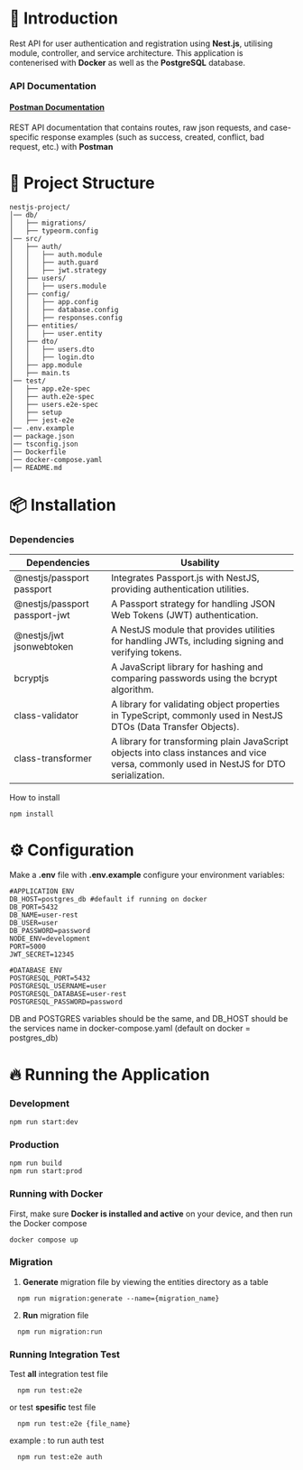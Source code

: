 # 🚀 Introduction

Rest API for user authentication and registration using **Nest.js**, utilising module, controller, and service architecture. This application is contenerised with **Docker** as well as the **PostgreSQL** database.

### API Documentation 
#### [Postman Documentation](https://www.postman.com/spacecraft-astronaut-86332905/rest-api-user-auth-and-register/documentation/j0w4ihq/user-rest-api)

REST API documentation that contains routes, raw json requests, and case-specific response examples (such as success, created, conflict, bad request, etc.) with **Postman**



# 📂 Project Structure

    nestjs-project/
    │── db/
    │   ├── migrations/
    │   ├── typeorm.config
    │── src/
    │   ├── auth/
    │	│   ├── auth.module
    │	│   ├── auth.guard
    │	│   ├── jwt.strategy
    │   ├── users/
    │	│   ├── users.module
    │   ├── config/
    │	│   ├── app.config
    │	│   ├── database.config
    │	│   ├── responses.config
    │   ├── entities/
    │	│   ├── user.entity
    │   ├── dto/
    │	│   ├── users.dto
    │	│   ├── login.dto
    │	├── app.module
    │   ├── main.ts
    │── test/
    │   ├── app.e2e-spec
    │   ├── auth.e2e-spec
    │   ├── users.e2e-spec
    │   ├── setup
    │   ├── jest-e2e
    │── .env.example
    │── package.json
    │── tsconfig.json
    │── Dockerfile
    │── docker-compose.yaml
    │── README.md

# 📦 Installation

### Dependencies
| Dependencies | Usability |
|--|--|
| @nestjs/passport passport | Integrates Passport.js with NestJS, providing authentication utilities. |
| @nestjs/passport passport-jwt | A Passport strategy for handling JSON Web Tokens (JWT) authentication. |
| @nestjs/jwt jsonwebtoken | A NestJS module that provides utilities for handling JWTs, including signing and verifying tokens. |
| bcryptjs | A JavaScript library for hashing and comparing passwords using the bcrypt algorithm. |
| class-validator | A library for validating object properties in TypeScript, commonly used in NestJS DTOs (Data Transfer Objects). |
| class-transformer | A library for transforming plain JavaScript objects into class instances and vice versa, commonly used in NestJS for DTO serialization. |

How to install

    npm install


# ⚙️ Configuration

Make a **.env** file with **.env.example** configure your environment variables:

    #APPLICATION ENV
    DB_HOST=postgres_db #default if running on docker
    DB_PORT=5432
    DB_NAME=user-rest
    DB_USER=user
    DB_PASSWORD=password
    NODE_ENV=development
    PORT=5000
    JWT_SECRET=12345
    
    #DATABASE ENV
    POSTGRESQL_PORT=5432
    POSTGRESQL_USERNAME=user
    POSTGRESQL_DATABASE=user-rest
    POSTGRESQL_PASSWORD=password

DB and POSTGRES variables should be the same, and DB_HOST should be the services name in docker-compose.yaml (default on docker = postgres_db)

# 🔥 Running the Application

### Development

```
npm run start:dev
```

### Production

```
npm run build
npm run start:prod
```

### Running with Docker

First, make sure **Docker is installed and active** on your device, and then run the Docker compose

```
docker compose up
```

### Migration

 1. **Generate** migration file by viewing the entities directory as a table

  ```
    npm run migration:generate --name={migration_name}
  ```

2. **Run** migration file

  ```
    npm run migration:run
  ```

### Running Integration Test

Test **all** integration test file

  ```
    npm run test:e2e
  ```

or test **spesific** test file

  ```
    npm run test:e2e {file_name}
  ```

example : to run auth test

  ```
    npm run test:e2e auth
  ```
